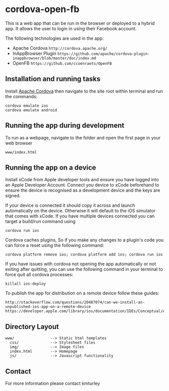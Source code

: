 # cordova-open-fb

This is a web app that can be run in the browser or deployed to a hybrid app. It allows the user to login in using their Facebook account.

The following technologies are used in the app:
* Apache Cordova `http://cordova.apache.org/`
* InAppBrowser Plugin `https://github.com/apache/cordova-plugin-inappbrowser/blob/master/doc/index.md`
* OpenFB `https://github.com/ccoenraets/OpenFB`

## Installation and running tasks

Install [Apache Cordova](http://cordova.apache.org/) then navigate to the site root within terminal and run the commands:

    cordova emulate ios
    cordova emulate android

## Running the app during development

To run as a webpage, navigate to the folder and open the first page in your web browser

    www/index.html

## Running the app on a device

Install xCode from Apple developer tools and ensure you have logged into an Apple Developer Account. Connect you device to xCode beforehand to ensure the device is recognised as a development device and the keys are signed.

If your device is connected it should copy it across and launch automatically on the device. Otherwise it will default to the iOS simulator that comes with xCode. If you have multiple devices connected you can target a build/run command using

    cordova run ios
    
Cordova caches plugins, So if you make any changes to a plugin's code you can force a reset using the following command:

    cordova platform remove ios; cordova platform add ios; cordova run ios
    
If you have issues with cordova not opening the app automatically or not exiting after quitting, you can use the following command in your terminal to force quit all cordova processes:

    killall ios-deploy
    
To publish the app for distribution on a remote device follow these guides:

    http://stackoverflow.com/questions/20487074/can-we-install-an-unpublished-ios-app-on-a-remote-device
    https://developer.apple.com/library/ios/documentation/IDEs/Conceptual/AppDistributionGuide/TestingYouriOSApp/TestingYouriOSApp.html

## Directory Layout

    www/                --> Static html templates
      css/              --> Stylesheet files
      img/              --> Image files
      index.html        --> Homepage
      js/               --> Javascript functionality

## Contact

For more information please contact kmturley
